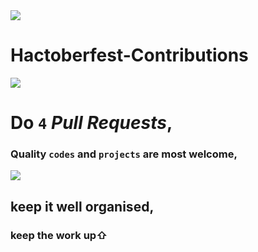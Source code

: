 <img src="https://avatars3.githubusercontent.com/u/71652614?s=400&v=4">

# Hactoberfest-Contributions

<img src="https://hacktoberfest.sensenet.com/img/hacktoberfest_Logo.png">

# Do `4` _Pull Requests_,
### Quality `codes` and `projects` are most welcome,

<img src="https://devfolio.co/blog/content/images/2020/09/Hacktoberfest-Twitter-2.png">


## keep it well organised,
### keep the work up⇧
